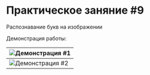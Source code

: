 # Практическое заняние #9

Распознавание букв на изображении

Демонстрация работы:

| ![Демонстрация #1]() |
| -------------------- |
| ![Демонстрация #2]() |

